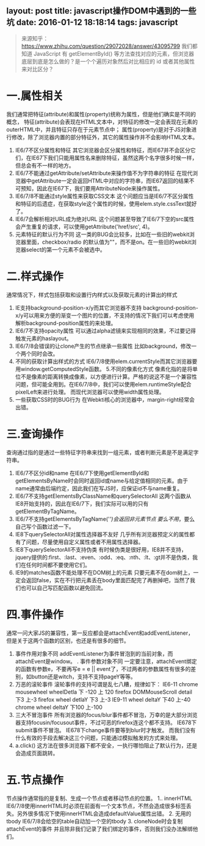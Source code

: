 layout: post
title: javascript操作DOM中遇到的一些坑
date: 2016-01-12 18:18:14
tags: javascript
---
> 来源知乎：https://www.zhihu.com/question/29072028/answer/43095799
> 我们都知道 JavaScript 有 getElementById() 等方法查找对应的元素，但浏览器底层到底是怎么做的？是一个个遍历对象然后对比相应的 id 或者其他属性来对比区分？

# 一.属性相关
我们通常把特征(attribute)和属性(property)统称为属性，但是他们确实是不同的概念，
特征(attribute)会表现在HTML文本中，对特征的修改一定会表现在元素的outerHTML中，并且特征只存在于元素节点中；
属性(property)是对于JS对象进行修改，除了浏览器内置的部分特征外，其它的属性操作并不会影响HTML文本。
1. IE6/7不区分属性和特征
其它浏览器会区分属性和特征，而IE67并不会区分它们，在IE67下我们只能用属性名来删除特征，虽然这两个名字很多时候一样，但总会有不一样的地方。
2. IE6/7不能通过getAttribute/setAttribute来操作值不为字符串的特征
在现代浏览器中getAttribute一定会返回HTML中对应的字符串，而IE67返回的结果不可预知，因此在IE67下，我们要用AttributeNode来操作属性。
3. IE6/7/8不能通过style属性来获取CSS文本
这个问题应当是IE6/7不区分属性和特征的后遗症，在获取style这个属性的时候，使用elem.style.cssText就好了。
4. IE6/7会解析相对URL成为绝对URL
这个问题甚至导致了IE6/7下空的src属性会产生重复的请求，可以使用getAttribute('href/src', 4)。
5. 元素特征的默认行为不同
这一类的BUG会比较多，比如在一些旧的webkit浏览器里面，checkbox/radio 的默认值为""，而不是on。在一些旧的webkit浏览器select的第一个元素不会被选中。

# 二.样式操作
通常情况下，样式包括获取和设置行内样式以及获取元素的计算出的样式
1. IE支持background-position-x/y而其它浏览器不支持
background-position-x/y可以用来方便的渐变一个图片的位置，不支持的情况下我们可以考虑使用解析background-position属性的来处理。
2. IE6/7不支持opacity属性
可以通过alpha滤镜来实现相同的效果，不过要记得触发元素的haslayout。
3. IE6/7/8会错误的让clone产生的节点继承一些属性
比如background，修改一个两个同时会改。
4. 不同的获取计算出样式的方式
IE6/7/8使用elem.currentStyle而其它浏览器要用window.getComputedStyle函数。
5.不同的像素化方式
像素化指的是将单位不是像素的距离转换成像素，以方便进行计算。严格的说这不是一个兼容性问题，但可能全用到。在IE6/7/8中，我们可以使用elem.runtimeStyle配合pixelLeft来进行处理。
而现代浏览器可以使用width属性处理。
6. 一些获取CSS时的BUG行为
在Webkti核心的浏览器中，margin-right经常会出错。

# 三.查询操作
查询通过指的是通过一些特征字符串来找到一组元素，或者判断元素是不是满足字符串。
1. IE6/7不区分id和name
在IE6/7下使用getElementById和getElementsByName时会同时返回id或name与给定值相同的元素。由于name通常由后端约定，因此我们在写JS时，应保证id不与name重复。
2. IE6/7不支持getElementsByClassName和querySelectorAll
这两个函数从IE8开始支持的，因此在IE6/7下，我们实际可以用的只有getElementByTagName。
3. IE6/7不支持getElementsByTagName('*')会返回非元素节点
要么不用*，要么自己写个函数过滤一下。
4. IE8下querySelectorAll对属性选择器不友好
几乎所有浏览器预定义的属性都有了问题，尽量使用自定义属性或者不用属性选择器。
5. IE8下querySelectorAll不支持伪类
有时候伪类是很好用，IE8并不支持，jquery提供的:first、:last、:even、:odd、:eq、:nth、:lt、:gt并不是伪类，我们在任何时间都不要使用它们。
6. IE9的matches函数不能处理不在DOM树上的元素
只要元素不在dom树上，一定会返回false，实在不行把元素丢在body里面匹配完了再删掉吧，当然了我们也可以自己写匹配函数以避免回流。

# 四.事件操作
通常一问大家JS的兼容性，第一反应都会是attachEvent和addEventListener，但是关于这两个函数的区别，也还是有很多的细节。
1. 事件作用对象不同
addEventListener为事件冒泡到的当前对象，而attachEvent是window。
. 事件参数对象不同
一定要注意，attachEvent绑定的函数有参数e，不要再写e = e || event了，不过两者的参数属性有很多的差别，如button还是witch，支持不支持pageY等等。
2. 万恶的滚轮事件
滚轮事件的支持可谓是乱七八糟，规律如下：
IE6-11 chrome mousewheel wheelDetla 下 -120 上 120
firefox DOMMouseScroll detail 下3 上-3
firefox wheel detlaY 下3 上-3
IE9-11 wheel deltaY 下40 上-40
chrome wheel deltaY 下100 上-100
3. 三大不冒泡事件
所有浏览器的focus/blur事件都不冒泡，万幸的是大部分浏览器支持focusin/focusout事件，不过可恶的firefox连这个都不支持。
IE678下submit事件不冒泡。
IE678下change事件要等到blur时才触发。
而我们没有什么有效的手段去解决这三个问题，只能通过模拟触发的方式来处理。
4. a.click()
这方法在很多浏览器下都不安全，一执行哪怕阻止了默认行为，还是会造成页面跳转。

# 五.节点操作
节点操作通常指的是复制、生成一个节点或者移动节点的位置。
1.. innerHTML
IE6/7/8使用innerHTML时必须在前面有一个文本节点，不然会造成很多标签丢失。另外很多情况下使用innerHTML会造成defaultValue属性出错。
2. 无用的tbody
IE6/7/8会给空的table自动加一个空的tbody
3. cloneNode时会复制attachEvent的事件
并且除非我们记录了我们绑定的事件，否则我们没办法解绑他们。